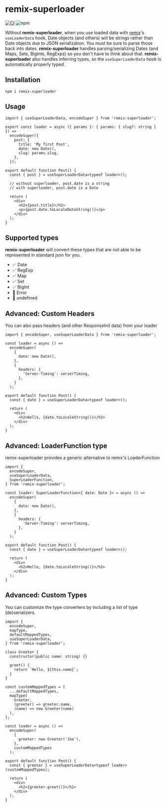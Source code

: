 # remix-superloader

[![CI](https://github.com/joeflateau/remix-superloader/actions/workflows/main.yml/badge.svg)](https://github.com/joeflateau/remix-superloader/actions/workflows/main.yml)
![npm](https://img.shields.io/npm/v/remix-superloader)

Without **remix-superloader**, when you use loaded data with [remix](https://remix.run/)'s `useLoaderData` hook, Date objects (and others) will be strings rather than Date objects due to JSON serialization. You must be sure to parse those back into dates. **remix-superloader** handles parsing/serializing Dates (and Maps, Sets, BigInts, RegExps) so you don't have to think about that. **remix-superloader** also handles inferring types, so the `useSuperLoaderData` hook is automatically properly typed.

## Installation

```shell
npm i remix-superloader
```

## Usage

```tsx
import { useSuperLoaderData, encodeSuper } from 'remix-superloader';

export const loader = async ({ params }: { params: { slug?: string } }) =>
  encodeSuper({
    post: {
      title: 'My first Post',
      date: new Date(),
      slug: params.slug,
    },
  });

export default function Post() {
  const { post } = useSuperLoaderData<typeof loader>();

  // without superloader, post.date is a string
  // with superloader, post.date is a Date

  return (
    <div>
      <h2>{post.title}</h2>
      <p>{post.date.toLocaleDateString()}</p>
    </div>
  );
}
```

## Supported types

**remix-superloader** will convert these types that are not able to be represented in standard json for you.

- ✅ Date
- ✅ RegExp
- ✅ Map
- ✅ Set
- ✅ BigInt
- 🚫 Error
- 🚫 undefined

## Advanced: Custom Headers

You can also pass headers (and other ResponseInit data) from your loader

```tsx
import { encodeSuper, useSuperLoaderData } from 'remix-superloader';

const loader = async () =>
  encodeSuper(
    {
      date: new Date(),
    },
    {
      headers: {
        'Server-Timing': serverTiming,
      },
    }
  );

export default function Post() {
  const { date } = useSuperLoaderData<typeof loader>();

  return (
    <div>
      <h2>Hello, {date.toLocaleString()}</h2>
    </div>
  );
}
```

## Advanced: LoaderFunction type

remix-superloader provides a generic alternative to remix's LoaderFunction

```tsx
import {
  encodeSuper,
  useSuperLoaderData,
  SuperLoaderFunction,
} from 'remix-superloader';

const loader: SuperLoaderFunction<{ date: Date }> = async () =>
  encodeSuper(
    {
      date: new Date(),
    },
    {
      headers: {
        'Server-Timing': serverTiming,
      },
    }
  );

export default function Post() {
  const { date } = useSuperLoaderData<typeof loader>();

  return (
    <div>
      <h2>Hello, {date.toLocaleString()}</h2>
    </div>
  );
}
```

## Advanced: Custom Types

You can customize the type converters by including a list of type (de)serializers.

```tsx
import {
  encodeSuper,
  mapType,
  defaultMappedTypes,
  useSuperLoaderData,
} from 'remix-superloader';

class Greeter {
  constructor(public name: string) {}

  greet() {
    return `Hello, ${this.name}`;
  }
}

const customMappedTypes = [
  ...defaultMappedTypes,
  mapType(
    Greeter,
    (greeter) => greeter.name,
    (name) => new Greeter(name)
  ),
];

const loader = async () =>
  encodeSuper(
    {
      greeter: new Greeter('Joe'),
    },
    customMappedTypes
  );

export default function Post() {
  const { greeter } = useSuperLoaderData<typeof loader>(customMappedTypes);

  return (
    <div>
      <h2>{greeter.greet()}</h2>
    </div>
  );
}
```
